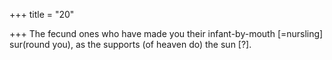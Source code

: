 +++
title = "20"

+++
The fecund ones who have made you their infant-by-mouth [=nursling] sur(round you), as the supports (of heaven do) the sun [?].